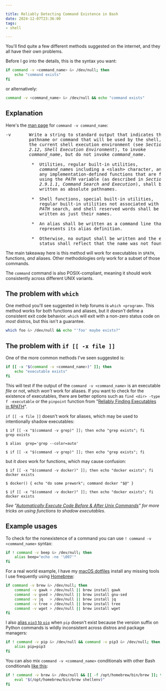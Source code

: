 ```yaml
---

title: Reliably Detecting Command Existence in Bash
date: 2024-12-07T23:36:00
tags:
- shell

---
```


You'll find quite a few different methods suggested on the internet, and they all have their own problems.

Before I go into the details, this is the syntax you want:

```bash
if command -v <command_name> &> /dev/null; then
    echo "command exists"
fi
```

or alternatively:

```bash
command -v <command_name> &> /dev/null && echo "command exists"
```

## Explanation

Here's the [man page](https://man7.org/linux/man-pages/man1/command.1p.html) for `command -v command_name`:

<pre>
-v       Write a string to standard output that indicates the
         pathname or command that will be used by the shell, in
         the current shell execution environment (see <i>Section
         2.12</i>, <i>Shell Execution Environment</i>), to invoke
         <i>command_name</i>, but do not invoke <i>command_name</i>.

          *  Utilities, regular built-in utilities,
             <i>command_name</i>s including a &lt;slash&gt; character, and
             any implementation-defined functions that are found
             using the <i>PATH</i> variable (as described in <i>Section
             2.9.1.1</i>, <i>Command Search and Execution</i>), shall be
             written as absolute pathnames.

          *  Shell functions, special built-in utilities,
             regular built-in utilities not associated with a
             <i>PATH</i> search, and shell reserved words shall be
             written as just their names.

          *  An alias shall be written as a command line that
             represents its alias definition.

          *  Otherwise, no output shall be written and the exit
             status shall reflect that the name was not found.
</pre>

The main takeaway here is this method will work for executables in `$PATH`, functions, _and_ aliases. Other methodologies only work for a subset of those commands.

The `command` command is also POSIX-compliant, meaning it should work consistently across different UNIX variants.

## The problem with `which`

One method you'll see suggested in help forums is `which <program>`. This method works for both functions and aliases, but it _doesn't_ define a consistent exit code behavior. `which` will exit with a non-zero status code on _most_ distros, but this isn't a guarantee.

```bash
which foo &> /dev/null && echo "'foo' maybe exists?"
```

## The problem with `if [[ -x file ]]`

One of the more common methods I've seen suggested is:

```bash
if [[ -x "$(command -v <command_name>)" ]]; then
    echo "executable exists"
fi
```

This will test if the output of the `command -v <command_name>` is an executable _file_ or not, which _won't_ work for aliases. If you want to check for the existence of executables, there are better options such as `find <dir> -type f -executable` or the `pinpoint` function from "[Reliably Finding Executables in $PATH](/blog/reliably-finding-files-in-path)".

`if [[ -x file ]]` doesn't work for aliases, which may be used to intentionally shadow executables:

```shell
$ if [[ -x "$(command -v grep)" ]]; then echo "grep exists"; fi
grep exists

$ alias  grep='grep --color=auto'

$ if [[ -x "$(command -v grep)" ]]; then echo "grep exists"; fi
```

but it _does_ work for functions, which may cause confusion:

```shell
$ if [[ -x "$(command -v docker)" ]]; then echo "docker exists"; fi
docker exists

$ docker() { echo "do some prework"; command docker "$@" }

$ if [[ -x "$(command -v docker)" ]]; then echo "docker exists"; fi
docker exists
```

_See "[Automatically Execute Code Before & After Unix Commands](/blog/automatically-execute-code-before-after-unix-commands)" for more tricks on using functions to shadow executables._

## Example usages

To check for the nonexistence of a command you can use `! command -v <command_name>` syntax:

```bash
if ! command -v beep &> /dev/null; then
    alias beep="echo -ne '\007'"
fi
```

For a real world example, I have my [macOS dotfiles](https://github.com/emmercm/dotfiles/blob/99fcc57675bf8831857b71c26d808d2bbdfd6b9d/.10_macos.bash#L26-L41) install any missing tools I use frequently using [Homebrew](https://brew.sh/):

```bash
if command -v brew &> /dev/null; then
    command -v gawk > /dev/null || brew install gawk
    command -v gsed > /dev/null || brew install gnu-sed
    command -v jq   > /dev/null || brew install jq
    command -v tree > /dev/null || brew install tree
    command -v wget > /dev/null || brew install wget
fi
```

I also [alias `pip3` to `pip`](https://github.com/emmercm/dotfiles/blob/master/.20_python.bash#L42-L44) when `pip` doesn't exist because the version suffix on Python commands is wildly inconsistent across distros and package managers:

```bash
if ! command -v pip &> /dev/null && command -v pip3 &> /dev/null; then
    alias pip=pip3
fi
```

You can also mix `command -v <command_name>` conditionals with other Bash conditionals [like this](https://github.com/emmercm/dotfiles/blob/99fcc57675bf8831857b71c26d808d2bbdfd6b9d/.10_macos.bash#L8-L10):

```bash
if ! command -v brew &> /dev/null && [[ -f /opt/homebrew/bin/brew ]]; then
    eval "$(/opt/homebrew/bin/brew shellenv)"
fi
```
